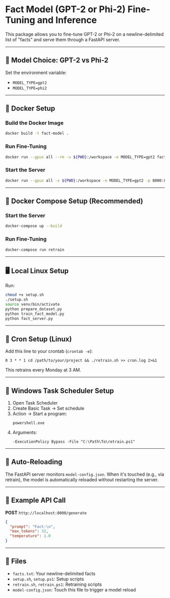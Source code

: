 # Fact Model (GPT-2 or Phi-2) Fine-Tuning and Inference

This package allows you to fine-tune GPT-2 or Phi-2 on a newline-delimited list of "facts" and serve them through a FastAPI server.

---

## 🚀 Model Choice: GPT-2 vs Phi-2

Set the environment variable:

- `MODEL_TYPE=gpt2`
- `MODEL_TYPE=phi2`

---

## 🐳 Docker Setup

### Build the Docker Image
```bash
docker build -t fact-model .
```

### Run Fine-Tuning
```bash
docker run --gpus all --rm -v ${PWD}:/workspace -e MODEL_TYPE=gpt2 fact-model bash -c "python prepare_dataset.py && python train_fact_model.py"
```

### Start the Server
```bash
docker run --gpus all -v ${PWD}:/workspace -e MODEL_TYPE=gpt2 -p 8000:8000 fact-model python fact_server.py
```

---

## 🧱 Docker Compose Setup (Recommended)

### Start the Server
```bash
docker-compose up --build
```

### Run Fine-Tuning
```bash
docker-compose run retrain
```

---

## 🖥️ Local Linux Setup

Run:

```bash
chmod +x setup.sh
./setup.sh
source venv/bin/activate
python prepare_dataset.py
python train_fact_model.py
python fact_server.py
```

---

## 📅 Cron Setup (Linux)

Add this line to your crontab (`crontab -e`):

```
0 3 * * 1 cd /path/to/your/project && ./retrain.sh >> cron.log 2>&1
```

This retrains every Monday at 3 AM.

---

## 📅 Windows Task Scheduler Setup

1. Open Task Scheduler
2. Create Basic Task → Set schedule
3. Action → Start a program:
   ```
   powershell.exe
   ```
4. Arguments:
   ```
   -ExecutionPolicy Bypass -File "C:\Path\To\retrain.ps1"
   ```

---

## 🔁 Auto-Reloading

The FastAPI server monitors `model-config.json`. When it's touched (e.g., via retrain), the model is automatically reloaded without restarting the server.

---

## 🧪 Example API Call

**POST** `http://localhost:8000/generate`
```json
{
  "prompt": "Fact:\n",
  "max_tokens": 32,
  "temperature": 1.0
}
```

---

## 📄 Files

- `facts.txt`: Your newline-delimited facts
- `setup.sh`, `setup.ps1`: Setup scripts
- `retrain.sh`, `retrain.ps1`: Retraining scripts
- `model-config.json`: Touch this file to trigger a model reload
